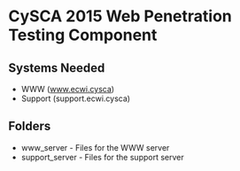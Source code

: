 # CySCA 2015 Web Penetration Testing Component

## Systems Needed
* WWW (www.ecwi.cysca)
* Support (support.ecwi.cysca) 

## Folders
* www_server - Files for the WWW server
* support_server - Files for the support server
